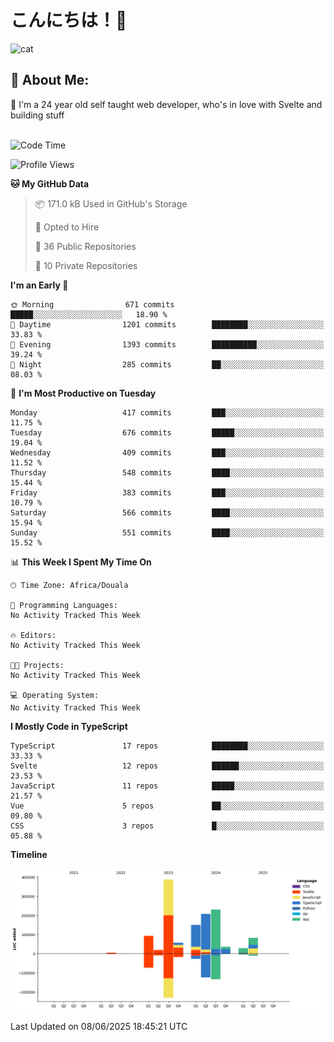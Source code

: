 

# こんにちは！🙂  
![cat](https://github.com/michaelnji/michaelnji/assets/73862378/606e99e9-2c18-4853-8722-991e4af8eae6)

## 💫 About Me:
🙂 I'm a 24 year old self taught web developer, who's in love with Svelte and building stuff <br><br>

<!--START_SECTION:waka-->
![Code Time](http://img.shields.io/badge/Code%20Time-1%2C211%20hrs%2034%20mins-blue)

![Profile Views](http://img.shields.io/badge/Profile%20Views-2-blue)

**🐱 My GitHub Data** 

> 📦 171.0 kB Used in GitHub's Storage 
 > 
> 💼 Opted to Hire
 > 
> 📜 36 Public Repositories 
 > 
> 🔑 10 Private Repositories 
 > 
**I'm an Early 🐤** 

```text
🌞 Morning                671 commits         █████░░░░░░░░░░░░░░░░░░░░   18.90 % 
🌆 Daytime                1201 commits        ████████░░░░░░░░░░░░░░░░░   33.83 % 
🌃 Evening                1393 commits        ██████████░░░░░░░░░░░░░░░   39.24 % 
🌙 Night                  285 commits         ██░░░░░░░░░░░░░░░░░░░░░░░   08.03 % 
```
📅 **I'm Most Productive on Tuesday** 

```text
Monday                   417 commits         ███░░░░░░░░░░░░░░░░░░░░░░   11.75 % 
Tuesday                  676 commits         █████░░░░░░░░░░░░░░░░░░░░   19.04 % 
Wednesday                409 commits         ███░░░░░░░░░░░░░░░░░░░░░░   11.52 % 
Thursday                 548 commits         ████░░░░░░░░░░░░░░░░░░░░░   15.44 % 
Friday                   383 commits         ███░░░░░░░░░░░░░░░░░░░░░░   10.79 % 
Saturday                 566 commits         ████░░░░░░░░░░░░░░░░░░░░░   15.94 % 
Sunday                   551 commits         ████░░░░░░░░░░░░░░░░░░░░░   15.52 % 
```


📊 **This Week I Spent My Time On** 

```text
🕑︎ Time Zone: Africa/Douala

💬 Programming Languages: 
No Activity Tracked This Week

🔥 Editors: 
No Activity Tracked This Week

🐱‍💻 Projects: 
No Activity Tracked This Week

💻 Operating System: 
No Activity Tracked This Week
```

**I Mostly Code in TypeScript** 

```text
TypeScript               17 repos            ████████░░░░░░░░░░░░░░░░░   33.33 % 
Svelte                   12 repos            ██████░░░░░░░░░░░░░░░░░░░   23.53 % 
JavaScript               11 repos            █████░░░░░░░░░░░░░░░░░░░░   21.57 % 
Vue                      5 repos             ██░░░░░░░░░░░░░░░░░░░░░░░   09.80 % 
CSS                      3 repos             █░░░░░░░░░░░░░░░░░░░░░░░░   05.88 % 
```



**Timeline**

![Lines of Code chart](https://raw.githubusercontent.com/michaelnji/michaelnji/main/assets/bar_graph.png)


 Last Updated on 08/06/2025 18:45:21 UTC
<!--END_SECTION:waka-->
